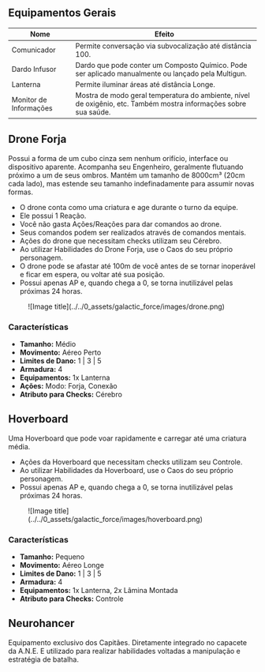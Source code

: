 ## Equipamentos Gerais

| Nome                   | Efeito                                                                                                           |
| ---------------------- | ---------------------------------------------------------------------------------------------------------------- |
| Comunicador            | Permite conversação via subvocalização até distância 100.                                                        |
| Dardo Infusor          | Dardo que pode conter um Composto Químico. Pode ser aplicado manualmente ou lançado pela Multigun.               |
| Lanterna               | Permite iluminar áreas até distância Longe.                                                                      |
| Monitor de Informações | Mostra de modo geral temperatura do ambiente, nível de oxigênio, etc. Também mostra informações sobre sua saúde. |

<!-- TODO: Show equipments -->

## Drone Forja

Possui a forma de um cubo cinza sem nenhum orifício, interface ou dispositivo aparente. Acompanha seu Engenheiro, geralmente flutuando próximo a um de seus ombros. Mantém um tamanho de 8000cm³ (20cm cada lado), mas estende seu tamanho indefinadamente para assumir novas formas.

- O drone conta como uma criatura e age durante o turno da equipe.
- Ele possui 1 Reação.
- Você não gasta Ações/Reações para dar comandos ao drone.
- Seus comandos podem ser realizados através de comandos mentais.
- Ações do drone que necessitam checks utilizam seu Cérebro.
- Ao utilizar Habilidades do Drone Forja, use o Caos do seu próprio personagem.
- O drone pode se afastar até 100m de você antes de se tornar inoperável e ficar em espera, ou voltar até sua posição.
- Possui apenas AP e, quando chega a 0, se torna inutilizável pelas próximas 24 horas.

<figure markdown="span">
  ![Image title](../../0_assets/galactic_force/images/drone.png)
</figure>

### Características

- **Tamanho:** Médio
- **Movimento:** Aéreo Perto
- **Limites de Dano:** 1 | 3 | 5
- **Armadura:** 4
- **Equipamentos:** 1x Lanterna
- **Ações:** Modo: Forja, Conexão
- **Atributo para Checks:** Cérebro

## Hoverboard

Uma Hoverboard que pode voar rapidamente e carregar até uma criatura média.

- Ações da Hoverboard que necessitam checks utilizam seu Controle.
- Ao utilizar Habilidades da Hoverboard, use o Caos do seu próprio personagem.
- Possui apenas AP e, quando chega a 0, se torna inutilizável pelas próximas 24 horas.

<figure markdown="span">
  ![Image title](../../0_assets/galactic_force/images/hoverboard.png)
</figure>

### Características

- **Tamanho:** Pequeno
- **Movimento:** Aéreo Longe
- **Limites de Dano:** 1 | 3 | 5
- **Armadura:** 4
- **Equipamentos:** 1x Lanterna, 2x Lâmina Montada
- **Atributo para Checks:** Controle

## Neurohancer

Equipamento exclusivo dos Capitães. Diretamente integrado no capacete da A.N.E. E utilizado para realizar habilidades voltadas a manipulação e estratégia de batalha.
